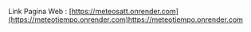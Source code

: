 Link Pagina Web : [https://meteosatt.onrender.com](https://meteotiempo.onrender.com)https://meteotiempo.onrender.com
